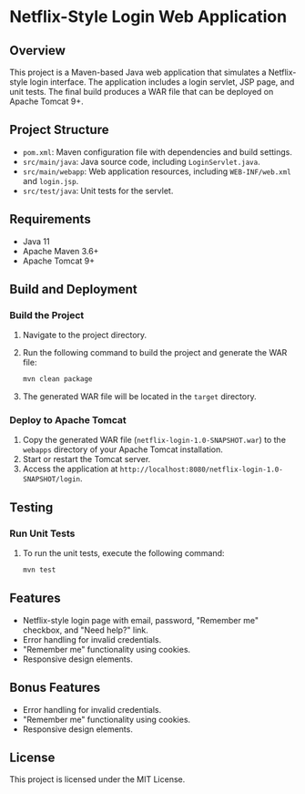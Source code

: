 # Netflix-Style Login Web Application

## Overview

This project is a Maven-based Java web application that simulates a Netflix-style login interface. The application includes a login servlet, JSP page, and unit tests. The final build produces a WAR file that can be deployed on Apache Tomcat 9+.

## Project Structure

- `pom.xml`: Maven configuration file with dependencies and build settings.
- `src/main/java`: Java source code, including `LoginServlet.java`.
- `src/main/webapp`: Web application resources, including `WEB-INF/web.xml` and `login.jsp`.
- `src/test/java`: Unit tests for the servlet.

## Requirements

- Java 11
- Apache Maven 3.6+
- Apache Tomcat 9+

## Build and Deployment

### Build the Project

1. Navigate to the project directory.
2. Run the following command to build the project and generate the WAR file:

   ```sh
   mvn clean package
   ```

3. The generated WAR file will be located in the `target` directory.

### Deploy to Apache Tomcat

1. Copy the generated WAR file (`netflix-login-1.0-SNAPSHOT.war`) to the `webapps` directory of your Apache Tomcat installation.
2. Start or restart the Tomcat server.
3. Access the application at `http://localhost:8080/netflix-login-1.0-SNAPSHOT/login`.

## Testing

### Run Unit Tests

1. To run the unit tests, execute the following command:

   ```sh
   mvn test
   ```

## Features

- Netflix-style login page with email, password, "Remember me" checkbox, and "Need help?" link.
- Error handling for invalid credentials.
- "Remember me" functionality using cookies.
- Responsive design elements.

## Bonus Features

- Error handling for invalid credentials.
- "Remember me" functionality using cookies.
- Responsive design elements.

## License

This project is licensed under the MIT License.